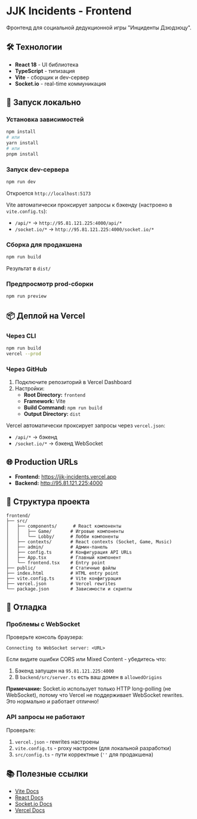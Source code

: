 # JJK Incidents - Frontend

Фронтенд для социальной дедукционной игры "Инциденты Дзюдзюцу".

## 🛠️ Технологии

- **React 18** - UI библиотека
- **TypeScript** - типизация
- **Vite** - сборщик и dev-сервер
- **Socket.io** - real-time коммуникация

## 🚀 Запуск локально

### Установка зависимостей

```bash
npm install
# или
yarn install
# или
pnpm install
```

### Запуск dev-сервера

```bash
npm run dev
```

Откроется `http://localhost:5173`

Vite автоматически проксирует запросы к бэкенду (настроено в `vite.config.ts`):
- `/api/*` → `http://95.81.121.225:4000/api/*`
- `/socket.io/*` → `http://95.81.121.225:4000/socket.io/*`

### Сборка для продакшена

```bash
npm run build
```

Результат в `dist/`

### Предпросмотр prod-сборки

```bash
npm run preview
```

## 📦 Деплой на Vercel

### Через CLI

```bash
npm run build
vercel --prod
```

### Через GitHub

1. Подключите репозиторий в Vercel Dashboard
2. Настройки:
   - **Root Directory:** `frontend`
   - **Framework:** Vite
   - **Build Command:** `npm run build`
   - **Output Directory:** `dist`

Vercel автоматически проксирует запросы через `vercel.json`:
- `/api/*` → бэкенд
- `/socket.io/*` → бэкенд WebSocket

## 🌐 Production URLs

- **Frontend:** https://jjk-incidents.vercel.app
- **Backend:** http://95.81.121.225:4000

## 📝 Структура проекта

```
frontend/
├── src/
│   ├── components/      # React компоненты
│   │   ├── Game/       # Игровые компоненты
│   │   └── Lobby/      # Лобби компоненты
│   ├── contexts/       # React contexts (Socket, Game, Music)
│   ├── admin/          # Админ-панель
│   ├── config.ts       # Конфигурация API URLs
│   ├── App.tsx         # Главный компонент
│   └── frontend.tsx    # Entry point
├── public/             # Статичные файлы
├── index.html          # HTML entry point
├── vite.config.ts      # Vite конфигурация
├── vercel.json         # Vercel rewrites
└── package.json        # Зависимости и скрипты
```

## 🐛 Отладка

### Проблемы с WebSocket

Проверьте консоль браузера:
```
Connecting to WebSocket server: <URL>
```

Если видите ошибки CORS или Mixed Content - убедитесь что:
1. Бэкенд запущен на `95.81.121.225:4000`
2. В `backend/src/server.ts` есть ваш домен в `allowedOrigins`

**Примечание:** Socket.io использует только HTTP long-polling (не WebSocket), потому что Vercel не поддерживает WebSocket rewrites. Это нормально и работает отлично!

### API запросы не работают

Проверьте:
1. `vercel.json` - rewrites настроены
2. `vite.config.ts` - proxy настроен (для локальной разработки)
3. `src/config.ts` - пути корректные (`''` для продакшена)

## 📚 Полезные ссылки

- [Vite Docs](https://vitejs.dev/)
- [React Docs](https://react.dev/)
- [Socket.io Docs](https://socket.io/docs/v4/)
- [Vercel Docs](https://vercel.com/docs)
